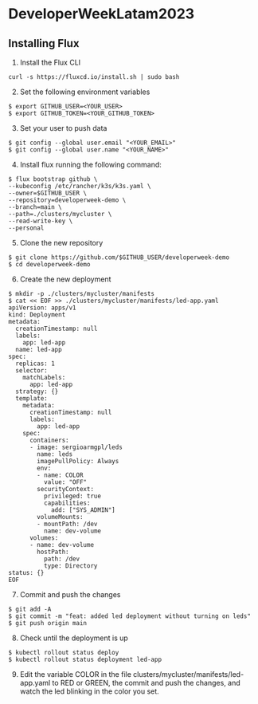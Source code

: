 # DeveloperWeekLatam2023

## Installing Flux
1. Install the Flux CLI
```
curl -s https://fluxcd.io/install.sh | sudo bash
```

2. Set the following environment variables
```
$ export GITHUB_USER=<YOUR_USER>
$ export GITHUB_TOKEN=<YOUR_GITHUB_TOKEN>
```

3. Set your user to push data
```
$ git config --global user.email "<YOUR_EMAIL>"
$ git config --global user.name "<YOUR_NAME>"
```

4. Install flux running the following command:
```
$ flux bootstrap github \
--kubeconfig /etc/rancher/k3s/k3s.yaml \
--owner=$GITHUB_USER \
--repository=developerweek-demo \
--branch=main \
--path=./clusters/mycluster \
--read-write-key \
--personal
```

5. Clone the new repository 
```
$ git clone https://github.com/$GITHUB_USER/developerweek-demo
$ cd developerweek-demo
```

6. Create the new deployment
```
$ mkdir -p ./clusters/mycluster/manifests
$ cat << EOF >> ./clusters/mycluster/manifests/led-app.yaml
apiVersion: apps/v1
kind: Deployment
metadata:
  creationTimestamp: null
  labels:
    app: led-app
  name: led-app
spec:
  replicas: 1
  selector:
    matchLabels:
      app: led-app
  strategy: {}
  template:
    metadata:
      creationTimestamp: null
      labels:
        app: led-app
    spec:
      containers:
      - image: sergioarmgpl/leds
        name: leds
        imagePullPolicy: Always
        env:
        - name: COLOR
          value: "OFF"
        securityContext:
          privileged: true
          capabilities:
            add: ["SYS_ADMIN"]
        volumeMounts:
        - mountPath: /dev
          name: dev-volume
      volumes:
      - name: dev-volume
        hostPath:
          path: /dev
          type: Directory
status: {}
EOF
```


7. Commit and push the changes
```
$ git add -A
$ git commit -m "feat: added led deployment without turning on leds"
$ git push origin main
```

8. Check until the deployment is up
```
$ kubectl rollout status deploy
$ kubectl rollout status deployment led-app
```

9. Edit the variable COLOR in the file clusters/mycluster/manifests/led-app.yaml to 
RED or GREEN, the commit and push the changes, and watch the led blinking in the 
color you set.


